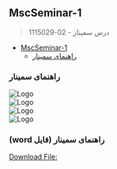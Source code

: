 ## MscSeminar-1

> درس سمینار - 02-1115029

- [MscSeminar-1](#MscSeminar-1)
    * [راهنمای سمینار](#راهنمای-سمینار)
    
###    راهنمای سمینار
 
![Logo](https://github.com/AliRazavi-edu/PNU_3991/blob/master/image/seminar1.png)
<br>
![Logo](https://github.com/AliRazavi-edu/PNU_3991/blob/master/image/seminar%202.png)
<br>
![Logo](https://github.com/AliRazavi-edu/PNU_3991/blob/master/image/seminar%203%20.png)
<br>
![Logo](https://github.com/AliRazavi-edu/PNU_3991/blob/master/image/seminar%204.png)

###   (word فایل) راهنمای سمینار  

[Download File:](/Files/_AR_920304_Seminar_Scoring.docx)
